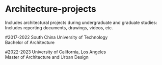 # Architecture-projects
Includes architectural projects during undergraduate and graduate studies: 
Includes reporting documents, drawings, videos, etc. 

#2017-2022 South China University of Technology        
Bachelor of Architecture 

#2022-2023 University of California, Los Angeles       
Master of Architecture and Urban Design
